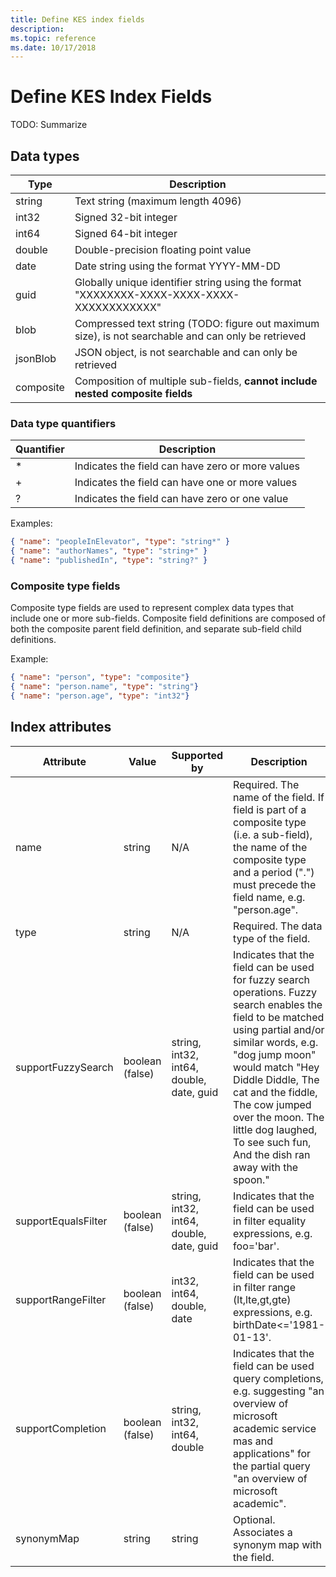 ```yaml
---
title: Define KES index fields
description: 
ms.topic: reference
ms.date: 10/17/2018
---
```

# Define KES Index Fields

TODO: Summarize

## Data types

Type | Description
--- | ---
string | Text string (maximum length 4096)
int32 | Signed 32-bit integer
int64 | Signed 64-bit integer
double | Double-precision floating point value
date | Date string using the format YYYY-MM-DD
guid | Globally unique identifier string using the format "XXXXXXXX-XXXX-XXXX-XXXX-XXXXXXXXXXXX"
blob | Compressed text string (TODO: figure out maximum size), is not searchable and can only be retrieved
jsonBlob | JSON object, is not searchable and can only be retrieved
composite | Composition of multiple sub-fields, **cannot include nested composite fields**

### Data type quantifiers

Quantifier | Description
--- | ---
\* | Indicates the field can have zero or more values 
\+ | Indicates the field can have one or more values
? | Indicates the field can have zero or one value

Examples:

``` JSON
{ "name": "peopleInElevator", "type": "string*" }
{ "name": "authorNames", "type": "string+" }
{ "name": "publishedIn", "type": "string?" }
```

### Composite type fields

Composite type fields are used to represent complex data types that include one or more sub-fields. Composite field definitions are composed of both the composite parent field definition, and separate sub-field child definitions.

Example:

``` JSON
{ "name": "person", "type": "composite"}
{ "name": "person.name", "type": "string"}
{ "name": "person.age", "type": "int32"}
```

## Index attributes

Attribute | Value | Supported by | Description
--- | --- | --- | ---
name | string | N/A | Required. The name of the field. If field is part of a composite type (i.e. a sub-field), the name of the composite type and a period (".") must precede the field name, e.g. "person.age".
type | string | N/A | Required. The data type of the field.
supportFuzzySearch | boolean (false) | string, int32, int64, double, date, guid | Indicates that the field can be used for fuzzy search operations. Fuzzy search enables the field to be matched using partial and/or similar words, e.g. "dog jump moon" would match "Hey Diddle Diddle, The cat and the fiddle, The cow jumped over the moon. The little dog laughed, To see such fun, And the dish ran away with the spoon."
supportEqualsFilter | boolean (false) | string, int32, int64, double, date, guid |  Indicates that the field can be used in filter equality expressions, e.g. foo='bar'.
supportRangeFilter | boolean (false) | int32, int64, double, date | Indicates that the field can be used in filter range (lt,lte,gt,gte) expressions, e.g. birthDate<='1981-01-13'.
supportCompletion | boolean (false) | string, int32, int64, double | Indicates that the field can be used query completions, e.g. suggesting "an overview of microsoft academic service mas and applications" for the partial query "an overview of microsoft academic".
synonymMap | string | string |  Optional. Associates a synonym map with the field.